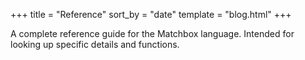 +++
title = "Reference"
sort_by = "date"
template = "blog.html"
+++

A complete reference guide for the Matchbox language. Intended for looking up specific details and functions.